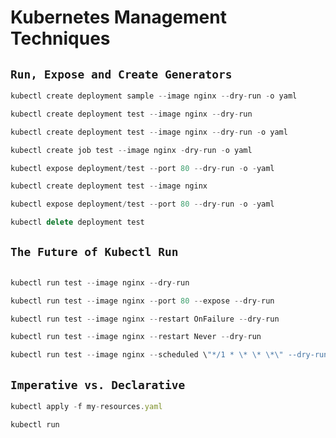 Kubernetes Management Techniques
================================

`Run, Expose and Create Generators`
---------------------------------

```js
kubectl create deployment sample --image nginx --dry-run -o yaml

kubectl create deployment test --image nginx --dry-run

kubectl create deployment test --image nginx --dry-run -o yaml

kubectl create job test --image nginx -dry-run -o yaml

kubectl expose deployment/test --port 80 --dry-run -o -yaml

kubectl create deployment test --image nginx

kubectl expose deployment/test --port 80 --dry-run -o -yaml

kubectl delete deployment test
```

`The Future of Kubectl Run`
-------------------------

```js

kubectl run test --image nginx --dry-run

kubectl run test --image nginx --port 80 --expose --dry-run

kubectl run test --image nginx --restart OnFailure --dry-run

kubectl run test --image nginx --restart Never --dry-run

kubectl run test --image nginx --scheduled \"*/1 * \* \* \*\" --dry-run

```

`Imperative vs. Declarative`
--------------------------

```js
kubectl apply -f my-resources.yaml

kubectl run
```
